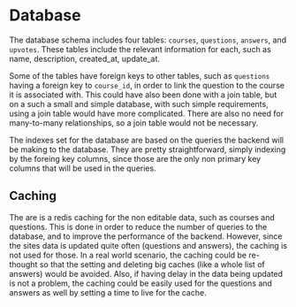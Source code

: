 # Database

The database schema includes four tables: `courses`, `questions`, `answers`, and `upvotes`.
These tables include the relevant information for each, such as name, description, created_at, update_at.

Some of the tables have foreign keys to other tables, such as `questions` having a foreign key to `course_id`, in order to link the question to the course it is associated with. This could have also been done with a join table, but on a such a small and simple database, with such simple requirements, using a join table would have more complicated. There are also no need for many-to-many relationships, so a join table would not be necessary.

The indexes set for the database are based on the queries the backend will be making to the database.
They are pretty straightforward, simply indexing by the foreing key columns, since those are the only non primary key columns that will be used in the queries.

## Caching

The are is a redis caching for the non editable data, such as courses and questions. This is done in order to reduce the number of queries to the database, and to improve the performance of the backend. However, since the sites data is updated quite often (questions and answers), the caching is not used for those.
In a real world scenario, the caching could be re-thought so that the setting and deleting big caches (like a whole list of answers) would be avoided. Also, if having delay in the data being updated is not a problem, the caching could be easily used for the questions and answers as well by setting a time to live for the cache.
